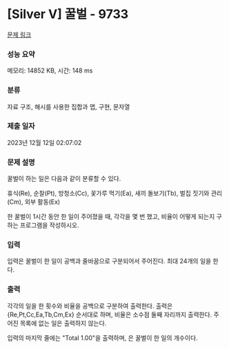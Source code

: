 # [Silver V] 꿀벌 - 9733 

[문제 링크](https://www.acmicpc.net/problem/9733) 

### 성능 요약

메모리: 14852 KB, 시간: 148 ms

### 분류

자료 구조, 해시를 사용한 집합과 맵, 구현, 문자열

### 제출 일자

2023년 12월 12일 02:07:02

### 문제 설명

<p>꿀벌이 하는 일은 다음과 같이 분류할 수 있다.</p>

<p>휴식(Re), 순찰(Pt), 방청소(Cc), 꽃가루 먹기(Ea), 새끼 돌보기(Tb), 벌집 짓기와 관리(Cm), 외부 활동(Ex)</p>

<p>한 꿀벌이 1시간 동안 한 일이 주어졌을 때, 각각을 몇 번 했고, 비율이 어떻게 되는지 구하는 프로그램을 작성하시오.</p>

### 입력 

 <p>입력은 꿀벌이 한 일이 공백과 줄바꿈으로 구분되어서 주어진다. 최대 24개의 일을 한다.</p>

### 출력 

 <p>각각의 일을 한 횟수와 비율을 공백으로 구분하여 출력한다. 출력은 {Re,Pt,Cc,Ea,Tb,Cm,Ex} 순서대로 하며, 비율은 소수점 둘째 자리까지 출력한다. 주어진 목록에 없는 일은 출력하지 않는다.</p>

<p>입력의 마지막 줄에는 "Total <total> 1.00"을 출력하며, <total>은 꿀벌이 한 일의 개수이다.</p>

